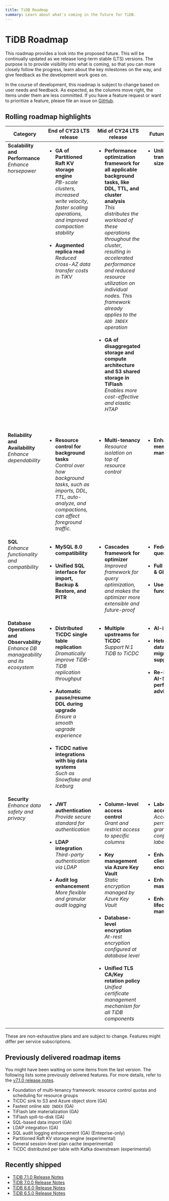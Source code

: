 ```yaml
---
title: TiDB Roadmap
summary: Learn about what's coming in the future for TiDB.
---
```


# TiDB Roadmap

This roadmap provides a look into the proposed future. This will be continually updated as we release long-term stable (LTS) versions. The purpose is to provide visibility into what is coming, so that you can more closely follow the progress, learn about the key milestones on the way, and give feedback as the development work goes on. 

In the course of development, this roadmap is subject to change based on user needs and feedback. As expected, as the columns move right, the items under them are less committed. If you have a feature request or want to prioritize a feature, please file an issue on [GitHub](https://github.com/pingcap/tidb/issues).

## Rolling roadmap highlights

<table>
  <thead>
    <tr>
      <th>Category</th>
      <th>End of CY23 LTS release</th>
      <th>Mid of CY24 LTS release</th>
      <th>Future releases</th>
    </tr>
  </thead>
  <tbody valign="top">
    <tr>
      <td>
        <b>Scalability and Performance</b><br /><i>Enhance horsepower</i>
      </td>
      <td>
        <ul>
          <li>
            <b>GA of Partitioned Raft KV storage engine</b><br /><i
              >PB-scale clusters, increased write velocity, faster scaling operations, and improved compaction stability</i
            >
          </li>
          <br />
          <li>
            <b>Augmented replica read</b><br /><i>
              Reduced cross-AZ data transfer costs in TiKV
            </i>
          </li>
          <br />
        </ul>
      </td>
      <td>
        <ul>
          <li>
            <b>Performance optimization framework for all applicable background tasks, like DDL, TTL, and cluster analysis</b><br />
            <i>This distributes the workload of these operations throughout the cluster, resulting in accelerated performance and reduced resource utilization on individual nodes. This framework already applies to the <code>ADD INDEX</code> operation</i>
          </li>
          <br />
          <li>
            <b>GA of disaggregated storage and compute architecture and S3 shared storage in TiFlash</b><br />
            <i>Enables more cost-effective and elastic HTAP</i>
          </li>
          <br />
          <br />
        </ul>
      </td>
      <td>
        <ul>
          <li>
            <b>Unlimited transaction size</b>
          </li>
          <br />
          <br />
        </ul>
      </td>
    </tr>
    <tr>
      <td>
        <b>Reliability and Availability</b>
        <br /><i>Enhance dependability</i>
      </td>
      <td>
        <ul>
          <li>
            <b>Resource control for background tasks</b><br />
            <i>
              Control over how background tasks, such as imports, DDL, TTL, auto-analyze, and compactions, can affect foreground traffic.
            </i>
          </li>
        </ul>
      </td>
      <td>
        <ul>
          <li>
            <b>Multi-tenancy</b>
            <br /><i
              >Resource isolation on top of resource control</i
            >
          </li>
          <br />
        </ul>
      </td>
      <td>
        <ul>
          <li>
            <b>Enhanced TiDB memory management</b>
          </li>
        </ul>
      </td>
    </tr>
    <tr>
      <td>
        <b>SQL</b>
        <br /><i>Enhance functionality and compatibility</i>
      </td>
      <td>
        <ul>
          <li>
            <b>MySQL 8.0 compatibility</b>
          </li>
          <br />
                    <li>
            <b>Unified SQL interface for import, Backup & Restore, and PITR</b>
          </li>
        </ul>
      </td>
      <td>
        <ul>
          <li>
            <b>Cascades framework for optimizer</b>
            <br /><i>Improved framework for query optimization, and makes the optimizer more extensible and future-proof</i>
          </li>
        </ul>
      </td>
      <td>
        <ul>
          <li>
            <b>Federated query</b>
          </li>
          <br />
          <li>
            <b>Full text search & GIS support</b>
          </li>
          <br />
          <li>
            <b>User-defined functions</b>
          </li>
          <br />
        </ul>
      </td>
    </tr>
    <tr>
      <td>
        <b>Database Operations and Observability</b>
        <br /><i>Enhance DB manageability and its ecosystem</i>
      </td>
      <td>
        <ul>
          <li>
            <b>Distributed TiCDC single table replication</b>
            <br /><i>
              Dramatically improve TiDB-TiDB replication throughput
            </i>
          </li>
          <br />
          <li>
            <b
              >Automatic pause/resume DDL during upgrade</b
            >
            <br /><i>Ensure a smooth upgrade experience</i>
          </li>
          <br />
          <li>
            <b>TiCDC native integrations with big data systems</b>
            <br /><i
              >Such as Snowflake and Iceburg</i
            >
          </li>
        </ul>
      </td>
      <td>
        <ul>
          <li>
            <b>Multiple upstreams for TiCDC</b>
            <br /><i>Support N:1 TiDB to TiCDC</i>
          </li>
          <br />
        </ul>
      </td>
      <td>
        <ul>
          <li>
            <b>AI-indexing</b>
          </li>
          <br />
          <li>
            <b>Heterogeneous database migration support</b>
          </li>
          <br />
          <li>
            <b>Re-invented AI-SQL performance advisor</b>
          </li>
        </ul>
      </td>
    </tr>
    <tr>
      <td>
        <b>Security</b>
        <br /><i>Enhance data safety and privacy</i>
      </td>
      <td>
        <ul>
          <li>
            <b>JWT authentication</b>
            <br/><i>Provide secure standard for authentication</i>
          </li>
          <br />
          <li>
            <b>LDAP integration</b>
            <br/><i>Third-party authentication via LDAP</i>
          </li>
          <br/>
          <li>
            <b>Audit log enhancement</b>
            <br/><i>More flexible and granular audit logging</i>
          </li>
        </ul>
      </td>
      <td>
        <ul>
          <li>
            <b>Column-level access control</b>
            <br/><i>Grant and restrict access to specific columns</i>
          </li>
          <br />
          <li>
            <b>Key management via Azure Key Vault</b>
            <br/><i>Static encryption managed by Azure Key Vault</i>
          </li>
          </br>
          <li>
            <b>Database-level encryption</b>
            </br><i>At-rest encryption configured at database level</i>
          </li>
          </br>
          <li>
            <b>Unified TLS CA/Key rotation policy</b>
            </br><i>Unified certificate management mechanism for all TiDB components</i>
          </li>
        </ul>
      </td>
      <td>
        <ul>
          <li>
            <b>Label-based access control</b>
            </br><i>Access permissions granted by configured labels</i>
          </li>
          </br>
          <li>
            <b>Enhanced client-side encryption</b>
          </li>
          </br>
          <li>
            <b>Enhanced data masking</b>
          </li>
          </br>
          <li>
            <b>Enhanced data lifecycle management</b>
          </li>
        </ul>
      </td>
    </tr>
  </tbody>
</table>

These are non-exhaustive plans and are subject to change. Features might differ per service subscriptions.

## Previously delivered roadmap items

You might have been waiting on some items from the last version. The following lists some previously delivered features. For more details, refer to the [v7.1.0 release notes](/releases/release-7.1.0.md).

- Foundation of multi-tenancy framework: resource control quotas and scheduling for resource groups
- TiCDC sink to S3 and Azure object store (GA)
- Fastest online `ADD INDEX` (GA)
- TiFlash late materialization (GA)
- TiFlash spill-to-disk (GA)
- SQL-based data import (GA)
- LDAP integration (GA)
- SQL audit logging enhancement (GA) (Enteprise-only)
- Partitioned Raft KV storage engine (experimental)
- General session-level plan cache (experimental)
- TiCDC distributed per table with Kafka downstream (experimental)

## Recently shipped

- [TiDB 7.1.0 Release Notes](https://docs.pingcap.com/tidb/dev/release-7.1.0)
- [TiDB 7.0.0 Release Notes](https://docs.pingcap.com/tidb/v7.0/release-7.0.0)
- [TiDB 6.6.0 Release Notes](https://docs.pingcap.com/tidb/v6.6/release-6.6.0)
- [TiDB 6.5.0 Release Notes](https://docs.pingcap.com/tidb/v6.5/release-6.5.0)
